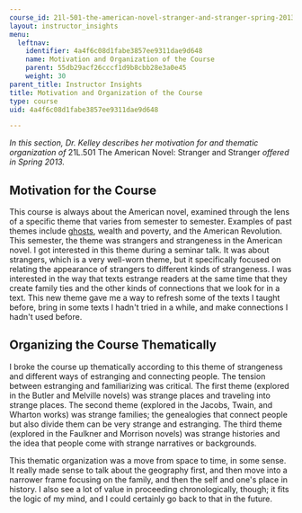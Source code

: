 ```yaml
---
course_id: 21l-501-the-american-novel-stranger-and-stranger-spring-2013
layout: instructor_insights
menu:
  leftnav:
    identifier: 4a4f6c08d1fabe3857ee9311dae9d648
    name: Motivation and Organization of the Course
    parent: 55db29acf26cccf1d9b8cbb28e3a0e45
    weight: 30
parent_title: Instructor Insights
title: Motivation and Organization of the Course
type: course
uid: 4a4f6c08d1fabe3857ee9311dae9d648

---
```


_In this section, Dr. Kelley describes her motivation for and thematic organization of_ 21L.501 The American Novel: Stranger and Stranger _offered in Spring 2013._

Motivation for the Course
-------------------------

This course is always about the American novel, examined through the lens of a specific theme that varies from semester to semester. Examples of past themes include [ghosts](/courses/literature/21l-501-the-american-novel-fall-2006/), wealth and poverty, and the American Revolution. This semester, the theme was strangers and strangeness in the American novel. I got interested in this theme during a seminar talk. It was about strangers, which is a very well-worn theme, but it specifically focused on relating the appearance of strangers to different kinds of strangeness. I was interested in the way that texts estrange readers at the same time that they create family ties and the other kinds of connections that we look for in a text. This new theme gave me a way to refresh some of the texts I taught before, bring in some texts I hadn't tried in a while, and make connections I hadn't used before.

Organizing the Course Thematically
----------------------------------

I broke the course up thematically according to this theme of strangeness and different ways of estranging and connecting people. The tension between estranging and familiarizing was critical. The first theme (explored in the Butler and Melville novels) was strange places and traveling into strange places. The second theme (explored in the Jacobs, Twain, and Wharton works) was strange families; the genealogies that connect people but also divide them can be very strange and estranging. The third theme (explored in the Faulkner and Morrison novels) was strange histories and the idea that people come with strange narratives or backgrounds.

This thematic organization was a move from space to time, in some sense. It really made sense to talk about the geography first, and then move into a narrower frame focusing on the family, and then the self and one's place in history. I also see a lot of value in proceeding chronologically, though; it fits the logic of my mind, and I could certainly go back to that in the future.